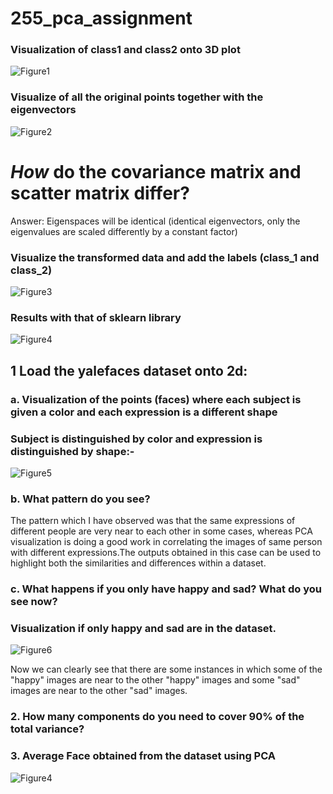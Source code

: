 # 255_pca_assignment

### Visualization of class1 and class2 onto 3D plot

![Figure1](https://github.com/revanth802/255_pca_assignment/blob/main/Images/download1.png?raw=trueg)

### Visualize of all the original points together with the eigenvectors

![Figure2](https://github.com/revanth802/255_pca_assignment/blob/main/Images/download2.png?raw=true)

# *How* do the covariance matrix and scatter matrix differ? 
Answer: Eigenspaces will be identical (identical eigenvectors, only the eigenvalues are scaled differently by a constant factor)

### Visualize the transformed data and add the labels (class_1 and class_2)

![Figure3](https://github.com/revanth802/255_pca_assignment/blob/main/Images/download3.jpeg?raw=true)

### Results with that of sklearn library

![Figure4](https://github.com/revanth802/255_pca_assignment/blob/main/Images/download4.jpeg?raw=true)

## 1 Load the yalefaces dataset onto 2d:

### a. Visualization of the points (faces) where each subject is given a color and each expression is a different shape
### Subject is distinguished by color and expression is distinguished by shape:-
![Figure5](https://github.com/revanth802/255_pca_assignment/blob/main/Images/download6.png?raw=true)


### b. What pattern do you see?
The pattern which I have observed was that the same expressions of different people are very near to each other in some cases, whereas PCA visualization is doing a good work in correlating the images of same person with different expressions.The outputs obtained in this case can be used to highlight both the similarities and differences within a dataset.

### c. What happens if you only have happy and sad? What do you see now?
### Visualization if only happy and sad are in the dataset. 
![Figure6](https://github.com/revanth802/255_pca_assignment/blob/main/Images/download7.png?raw=true)

Now we can clearly see that there are some instances in which some of the "happy" images are near to the other "happy" images and some "sad" images are near to the other "sad" images.

### 2. How many components do you need to cover 90% of the total variance?

### 3. Average Face obtained from the dataset using PCA

![Figure4](https://github.com/revanth802/255_pca_assignment/blob/main/Images/download5.png?raw=true)

